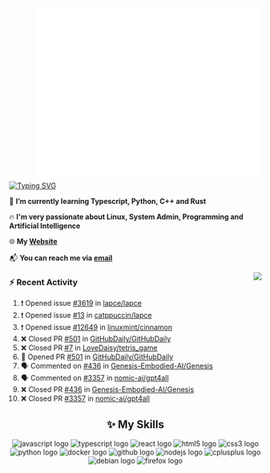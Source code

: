 <img align="right" width="450" src="github-metrics.svg">

[![Typing SVG](https://readme-typing-svg.herokuapp.com?duration=2500&vCenter=true&width=200&height=40&lines=Hello+World+👋)](https://git.io/typing-svg)

🌱 **I’m currently learning Typescript, Python, C++ and Rust**

🔥 **I'm very passionate about Linux, System Admin, Programming and Artificial Intelligence**

🌐 **My [Website](https://kpcofgs.github.io/)**

📬 **You can reach me via [email](mailto:shixian_sheng-2@protonmail.com)**

<a>
    <img align="right" height=210px src="https://github-readme-stats.vercel.app/api?username=KPCOFGS&theme=tokyonight&show_icons=true&show=prs_merged">
</a>

### ⚡ **Recent Activity**
<!--START_SECTION:activity-->
1. ❗ Opened issue [#3619](https://github.com/lapce/lapce/issues/3619) in [lapce/lapce](https://github.com/lapce/lapce)
2. ❗ Opened issue [#13](https://github.com/catppuccin/lapce/issues/13) in [catppuccin/lapce](https://github.com/catppuccin/lapce)
3. ❗ Opened issue [#12649](https://github.com/linuxmint/cinnamon/issues/12649) in [linuxmint/cinnamon](https://github.com/linuxmint/cinnamon)
4. ❌ Closed PR [#501](https://github.com/GitHubDaily/GitHubDaily/pull/501) in [GitHubDaily/GitHubDaily](https://github.com/GitHubDaily/GitHubDaily)
5. ❌ Closed PR [#7](https://github.com/LoveDaisy/tetris_game/pull/7) in [LoveDaisy/tetris_game](https://github.com/LoveDaisy/tetris_game)
6. 💪 Opened PR [#501](https://github.com/GitHubDaily/GitHubDaily/pull/501) in [GitHubDaily/GitHubDaily](https://github.com/GitHubDaily/GitHubDaily)
7. 🗣 Commented on [#436](https://github.com/Genesis-Embodied-AI/Genesis/pull/436#issuecomment-2567233185) in [Genesis-Embodied-AI/Genesis](https://github.com/Genesis-Embodied-AI/Genesis)
8. 🗣 Commented on [#3357](https://github.com/nomic-ai/gpt4all/pull/3357#issuecomment-2567232876) in [nomic-ai/gpt4all](https://github.com/nomic-ai/gpt4all)
9. ❌ Closed PR [#436](https://github.com/Genesis-Embodied-AI/Genesis/pull/436) in [Genesis-Embodied-AI/Genesis](https://github.com/Genesis-Embodied-AI/Genesis)
10. ❌ Closed PR [#3357](https://github.com/nomic-ai/gpt4all/pull/3357) in [nomic-ai/gpt4all](https://github.com/nomic-ai/gpt4all)
<!--END_SECTION:activity-->

<div align="center">
    
## ✨ **My Skills**

  <img src="https://cdn.jsdelivr.net/gh/devicons/devicon/icons/javascript/javascript-original.svg" height="30" alt="javascript logo"  />
  <img src="https://cdn.jsdelivr.net/gh/devicons/devicon/icons/typescript/typescript-original.svg" height="30" alt="typescript logo"  />
  <img src="https://cdn.jsdelivr.net/gh/devicons/devicon/icons/react/react-original.svg" height="30" alt="react logo"  />
  <img src="https://cdn.jsdelivr.net/gh/devicons/devicon/icons/html5/html5-original.svg" height="30" alt="html5 logo"  />
  <img src="https://cdn.jsdelivr.net/gh/devicons/devicon/icons/css3/css3-original.svg" height="30" alt="css3 logo"  />
  <img src="https://cdn.jsdelivr.net/gh/devicons/devicon/icons/python/python-original.svg" height="30" alt="python logo"  />
  <img src="https://cdn.jsdelivr.net/gh/devicons/devicon/icons/docker/docker-original.svg" height="30" alt="docker logo"  />
  <img src="https://cdn.jsdelivr.net/gh/devicons/devicon/icons/github/github-original.svg" height="30" alt="github logo"  />
  <img src="https://cdn.jsdelivr.net/gh/devicons/devicon/icons/nodejs/nodejs-original.svg" height="30" alt="nodejs logo"  />
  <img src="https://cdn.jsdelivr.net/gh/devicons/devicon/icons/cplusplus/cplusplus-original.svg" height="30" alt="cplusplus logo"  />
  <img src="https://cdn.jsdelivr.net/gh/devicons/devicon/icons/debian/debian-original.svg" height="30" alt="debian logo"  />
  <img src="https://cdn.jsdelivr.net/gh/devicons/devicon/icons/firefox/firefox-original.svg" height="30" alt="firefox logo"  />
</div>
